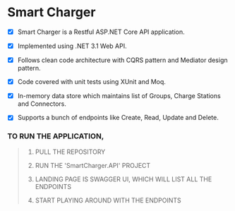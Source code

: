 # Smart Charger

- [x] Smart Charger is a Restful ASP.NET Core API application.

- [x] Implemented using .NET 3.1 Web API.

- [x] Follows clean code architecture with CQRS pattern and Mediator design pattern. 
  
- [x] Code covered with unit tests using XUnit and Moq.

- [x] In-memory data store which maintains list of Groups, Charge Stations and Connectors.

- [x] Supports a bunch of endpoints like Create, Read, Update and Delete.

### TO RUN THE APPLICATION, 

>1. PULL THE REPOSITORY
>
>2. RUN THE 'SmartCharger.API' PROJECT
>
>3. LANDING PAGE IS SWAGGER UI, WHICH WILL LIST ALL THE ENDPOINTS
>
>4. START PLAYING AROUND WITH THE ENDPOINTS
